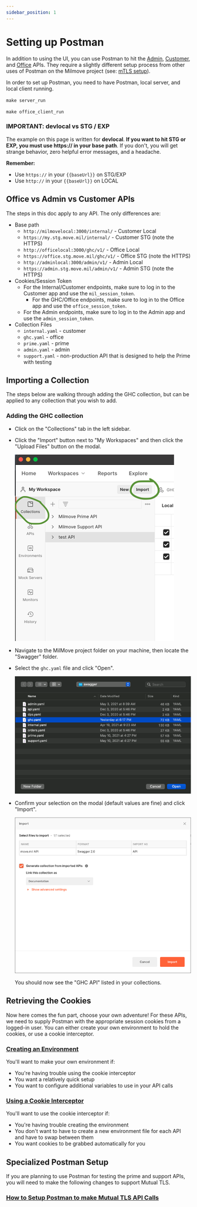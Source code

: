 ```yaml
---
sidebar_position: 1
---
```


# Setting up Postman

In addition to using the UI, you can use Postman to hit the [Admin](https://github.com/transcom/mymove/blob/main/swagger/admin.yaml), [Customer](https://github.com/transcom/mymove/blob/main/swagger/internal.yaml), and [Office](https://github.com/transcom/mymove/blob/main/swagger/ghc.yaml) APIs. They require a slightly different setup process from other uses of Postman on the Milmove project (see: [mTLS setup](setup-postman-to-make-mutual-tls-api-calls.md)). 

In order to set up Postman, you need to have Postman, local server, and local client running.

`make server_run`

`make office_client_run`

### IMPORTANT: devlocal vs STG / EXP
The example on this page is written for **devlocal**. **If you want to hit STG or EXP, you must use https:// in your base path**. If you don't, you will get strange behavior, zero helpful error messages, and a headache. 

**Remember:**
* Use `https://` in your `{{baseUrl}}` on STG/EXP
* Use `http://` in your `{{baseUrl}}` on LOCAL

## Office vs Admin vs Customer APIs

The steps in this doc apply to any API. The only differences are:

- Base path
	- `http://milmovelocal:3000/internal/` - Customer Local
	- `https://my.stg.move.mil/internal/` - Customer STG (note the HTTPS)
	- `http://officelocal:3000/ghc/v1/` - Office Local
	- `https://office.stg.move.mil/ghc/v1/` - Office STG (note the HTTPS)
	- `http://adminlocal:3000/admin/v1/` - Admin Local
	- `https://admin.stg.move.mil/admin/v1/` - Admin STG (note the HTTPS)
- Cookies/Session Token
	- For the Internal/Customer endpoints, make sure to log in to the Customer app and use the `mil_session_token`.
        - For the GHC/Office endpoints, make sure to log in to the Office app and use the `office_session_token`.
	- For the Admin endpoints, make sure to log in to the Admin app and use the `admin_session_token`.
- Collection Files
    - `internal.yaml` - customer
    - `ghc.yaml` - office
    - `prime.yaml` - prime
    - `admin.yaml` - admin
    - `support.yaml` - non-production API that is designed to help the Prime with testing

## Importing a Collection
The steps below are walking through adding the GHC collection, but can be applied to any collection that you wish to add.

### Adding the GHC collection

- Click on the "Collections" tab in the left sidebar.

- Click the "Import" button next to "My Workspaces" and then click the "Upload Files" button on the modal.

  ![Screenshot of Postman Collections](/img/postman/ghc-postman-collection.png)

- Navigate to the MilMove project folder on your machine, then locate the "Swagger" folder.

- Select the `ghc.yaml` file and click "Open".

  ![Screenshot of Postman YAML upload](/img/postman/ghc-postman-yaml-upload.png)

- Confirm your selection on the modal (default values are fine) and click "Import".

  ![Screenshot of Postman YAML upload](/img/postman/ghc-postman-collection-confirm.png)

  You should now see the "GHC API" listed in your collections.

## Retrieving the Cookies
Now here comes the fun part, choose your own adventure!
For these APIs, we need to supply Postman with the appropriate session cookies from a logged-in user.
You can either create your own environment to hold the cookies, or use a cookie interceptor.

### [Creating an Environment](creating-a-local-environment-for-postman.md)
You'll want to make your own environment if: 
* You're having trouble using the cookie interceptor
* You want a relatively quick setup
* You want to configure additional variables to use in your API calls

### [Using a Cookie Interceptor](intercepting-cookies-for-postman.md)
You'll want to use the cookie interceptor if: 
* You're having trouble creating the environment
* You don't want to have to create a new environment file for each API and have to swap between them
* You want cookies to be grabbed automatically for you

## Specialized Postman Setup
If you are planning to use Postman for testing the prime and support APIs, you will need to make the following changes to support Mutual TLS.
### [How to Setup Postman to make Mutual TLS API Calls](setup-postman-to-make-mutual-tls-api-calls.md)
